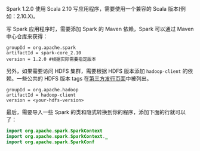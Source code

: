 Spark 1.2.0 使用 Scala 2.10 写应用程序，需要使用一个兼容的 Scala 版本(例如：2.10.X)。

写 Spark 应用程序时，需要添加 Spark 的 Maven 依赖，Spark 可以通过 Maven 中心仓库来获得：

```
groupId = org.apache.spark
artifactId = spark-core_2.10
version = 1.2.0 #根据实际需要指定版本
```

另外，如果需要访问 HDFS 集群，需要根据 HDFS 版本添加 `hadoop-client` 的依赖。一些公共的 HDFS 版本 tags 在[第三方发行页面](https://spark.apache.org/docs/latest/hadoop-third-party-distributions.html)中被列出。

```
groupId = org.apache.hadoop
artifactId = hadoop-client
version = <your-hdfs-version>
```

最后，需要导入一些 Spark 的类和隐式转换到你的程序，添加下面的行就可以了：

```java
import org.apache.spark.SparkContext
import org.apache.spark.SparkContext._
import org.apache.spark.SparkConf
```

